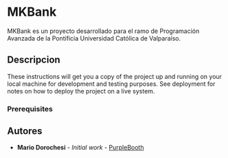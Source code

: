 # MKBank

MKBank es un proyecto desarrollado para el ramo de Programación Avanzada de la Pontificia Universidad Católica de Valparaíso.

## Descripcion

These instructions will get you a copy of the project up and running on your local machine for development and testing purposes. See deployment for notes on how to deploy the project on a live system.


### Prerequisites

## Autores

* **Mario Dorochesi** - *Initial work* - [PurpleBooth](https://github.com/PurpleBooth)
